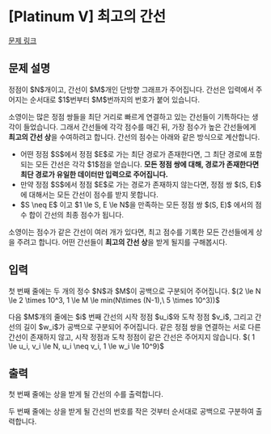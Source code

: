 # [Platinum V] 최고의 간선

[문제 링크](https://www.acmicpc.net/problem/25050) 

## 문제 설명

<p>정점이 $N$개이고, 간선이 $M$개인 단방향 그래프가 주어집니다. 간선은 입력에서 주어지는 순서대로 $1$번부터 $M$번까지의 번호가 붙어 있습니다. </p>

<p>소영이는 많은 정점 쌍들을 최단 거리로 빠르게 연결하고 있는 간선들이 기특하다는 생각이 들었습니다. 그래서 간선들에 각각 점수를 매긴 뒤, 가장 점수가 높은 간선들에게 <strong>최고의 간선 상</strong>을 수여하려고 합니다. 간선의 점수는 아래와 같은 방식으로 계산합니다.</p>

<ul>
	<li>어떤 정점 $S$에서 정점 $E$로 가는 최단 경로가 존재한다면, 그 최단 경로에 포함되는 모든 간선은 각각 $1$점을 얻습니다. <strong>모든 정점 쌍에 대해, 경로가 존재한다면 최단 경로가 유일한 데이터만 입력으로 주어집니다.</strong></li>
	<li>만약 정점 $S$에서 정점 $E$로 가는 경로가 존재하지 않는다면, 정점 쌍 $(S, E)$ 에 대해서는 모든 간선이 점수를 받지 못합니다.</li>
	<li>$S \neq E$ 이고 $1 \le S, E \le N$을 만족하는 모든 정점 쌍 $(S, E)$ 에서의 점수 합이 간선의 최종 점수가 됩니다.</li>
</ul>

<p>소영이는 점수가 같은 간선이 여러 개가 있다면, 최고 점수를 기록한 모든 간선들에게 상을 주려고 합니다. 어떤 간선들이 <strong>최고의 간선 상</strong>을 받게 될지를 구해봅시다.</p>

## 입력 

 <p>첫 번째 줄에는 두 개의 정수 $N$과 $M$이 공백으로 구분되어 주어집니다. $(2 \le N \le 2 \times 10^3, 1 \le M \le min(N\times (N-1),\ 5 \times 10^3))$</p>

<p>다음 $M$개의 줄에는 $i$ 번째 간선의 시작 정점 $u_i$와 도착 정점 $v_i$, 그리고 간선의 길이 $w_i$가 공백으로 구분되어 주어집니다. 같은 정점 쌍을 연결하는 서로 다른 간선이 존재하지 않고, 시작 정점과 도착 정점이 같은 간선은 주어지지 않습니다. $( 1 \le u_i, v_i \le N, u_i \neq v_i, 1 \le w_i \le 10^9)$</p>

## 출력 

 <p>첫 번째 줄에는 상을 받게 될 간선의 수를 출력합니다.</p>

<p>두 번째 줄에는 상을 받게 될 간선의 번호를 작은 것부터 순서대로 공백으로 구분하여 출력합니다.</p>

